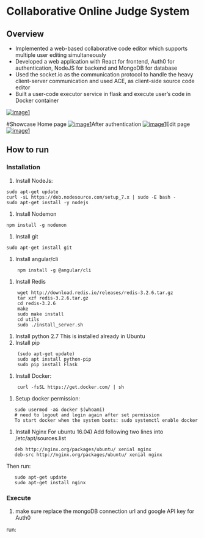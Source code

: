 # Collaborative Online Judge System

## Overview

- Implemented a web-based collaborative code editor which supports multiple user editing simultaneously
- Developed a web application with React for frontend, Auth0 for authentication, NodeJS for backend and MongoDB for database
- Used the socket.io as the communication protocol to handle the heavy client-server communication and used ACE, as client-side source code editor
- Built a user-code executor service in flask and execute user’s code in Docker container

[![image1](https://camo.githubusercontent.com/59a529b62f138df16d8919f3d8e581d11ffd90db/68747470733a2f2f73332e616d617a6f6e6177732e636f6d2f6f6e6c696e656a756467653131322f696d6167652f73342e706e67)](https://camo.githubusercontent.com/59a529b62f138df16d8919f3d8e581d11ffd90db/68747470733a2f2f73332e616d617a6f6e6177732e636f6d2f6f6e6c696e656a756467653131322f696d6167652f73342e706e67)

\#Showcase Home page [![image1](https://camo.githubusercontent.com/84ec73609a994d441cb045fd9cfdf3d96c57019a/68747470733a2f2f73332e616d617a6f6e6177732e636f6d2f6f6e6c696e656a756467653131322f696d6167652f73312e706e67)](https://camo.githubusercontent.com/84ec73609a994d441cb045fd9cfdf3d96c57019a/68747470733a2f2f73332e616d617a6f6e6177732e636f6d2f6f6e6c696e656a756467653131322f696d6167652f73312e706e67)After authentication [![image1](https://camo.githubusercontent.com/684ac6c338bb3c3e63d122423f12b3326a1c1cc9/68747470733a2f2f73332e616d617a6f6e6177732e636f6d2f6f6e6c696e656a756467653131322f696d6167652f73322e706e67)](https://camo.githubusercontent.com/684ac6c338bb3c3e63d122423f12b3326a1c1cc9/68747470733a2f2f73332e616d617a6f6e6177732e636f6d2f6f6e6c696e656a756467653131322f696d6167652f73322e706e67)Edit page [![image1](https://camo.githubusercontent.com/d0fc15fdebff15f8cc0a4f1e1ff46cb789353d4d/68747470733a2f2f73332e616d617a6f6e6177732e636f6d2f6f6e6c696e656a756467653131322f696d6167652f73332e706e67)](https://camo.githubusercontent.com/d0fc15fdebff15f8cc0a4f1e1ff46cb789353d4d/68747470733a2f2f73332e616d617a6f6e6177732e636f6d2f6f6e6c696e656a756467653131322f696d6167652f73332e706e67)

## How to run

### Installation

1. Install NodeJs:

```
sudo apt-get update
curl -sL https://deb.nodesource.com/setup_7.x | sudo -E bash -
sudo apt-get install -y nodejs
```

1. Install Nodemon

```
npm install -g nodemon
```

1. Install git

```
sudo apt-get install git
```

1. Install angular/cli

```
    npm install -g @angular/cli
```

1. Install Redis

```
    wget http://download.redis.io/releases/redis-3.2.6.tar.gz
    tar xzf redis-3.2.6.tar.gz
    cd redis-3.2.6
    make
    sudo make install
    cd utils
    sudo ./install_server.sh
```

1. Install python 2.7
   This is installed already in Ubuntu
2. Install pip

```
    (sudo apt-get update)
    sudo apt install python-pip
    sudo pip install Flask
```

1. Install Docker:

```
    curl -fsSL https://get.docker.com/ | sh
```

1. Setup docker permission:

```
   sudo usermod -aG docker $(whoami)
   # need to logout and login again after set permission
   To start docker when the system boots: sudo systemctl enable docker
```

1. Install Nginx
   For ubuntu 16.04) Add following two lines into /etc/apt/sources.list

```
   deb http://nginx.org/packages/ubuntu/ xenial nginx 
   deb-src http://nginx.org/packages/ubuntu/ xenial nginx 
```

Then run:

```
   sudo apt-get update 
   sudo apt-get install nginx
```

### Execute

1. make sure replace the mongoDB connection url and google API key for Auth0

run:
